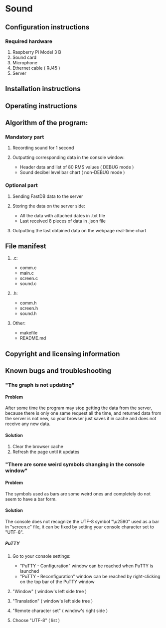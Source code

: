 # Sound

## Configuration instructions

### 	Required hardware
	
1. Raspberry Pi Model 3 B
2. Sound card
3. Microphone
4. Ethernet cable ( RJ45 )
5. Server
			
## Installation instructions

	

## Operating instructions

	

## Algorithm of the program:

### Mandatory part

1. Recording sound for 1 second
2. Outputting corresponding data in the console window:

	- Header data and list of 80 RMS values ( DEBUG mode )
	- Sound decibel level bar chart ( non-DEBUG mode )
				
### Optional part

1. Sending FastDB data to the server
2. Storing the data on the server side:		

	- All the data with attached dates in .txt file
	- Last received 8 pieces of data in .json file
		
3. Outputting the last obtained data on the webpage real-time chart
	
## File manifest

1. .c:

	- comm.c
	- main.c
	- screen.c
	- sound.c	

2. .h:

	- comm.h
	- screen.h
	- sound.h

3. Other:

	- makefile
	- README.md

## Copyright and licensing information



## Known bugs and troubleshooting

### "The graph is not updating"
	
#### Problem
	
After some time the program may stop getting the data from the server, because there is only
one same request all the time, and returned data from the server is not new, so your browser
just saves it in cache and does not receive any new data.
		
#### Solution
	
1. Clear the browser cache
2. Refresh the page until it updates
		
### "There are some weird symbols changing in the console window"
	
#### Problem
	
The symbols used as bars are some weird ones and completely do not seem to have a bar form.
		
#### Solution
	
The console does not recognize the UTF-8 symbol "\u2590" used as a bar in "screen.c" file, 
it can be fixed by setting your console character set to "UTF-8".
		
##### PuTTY

1. Go to your console settings:

	- "PuTTY - Configuration" window can be reached when PuTTY is launched
	- "PuTTY - Reconfiguration" window can be reached by right-clicking on the top bar
		of the PuTTY window
		
2. "Window"               ( window's left side tree )
3. "Translation"          ( window's left side tree )
4. "Remote character set" ( window's right side )
5. Choose "UTF-8"         ( list )
